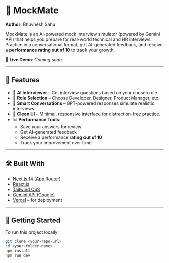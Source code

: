 # 🧠 MockMate

**Author:** Bhuvnesh Sahu

MockMate is an AI-powered mock interview simulator (powered by Gemini API) that helps you prepare for real-world technical and HR interviews. Practice in a conversational format, get AI-generated feedback, and receive a **performance rating out of 10** to track your growth.

🔗 **Live Demo**: _Coming soon_

---

## 📌 Features

- 🤖 **AI Interviewer** – Get interview questions based on your chosen role.
- 🎯 **Role Selection** – Choose Developer, Designer, Product Manager, etc.
- 🧠 **Smart Conversations** – GPT-powered responses simulate realistic interviews.
- 💬 **Clean UI** – Minimal, responsive interface for distraction-free practice.
- 📊 **Performance Tools**:
  - Save your answers for review
  - Get AI-generated feedback
  - Receive a performance **rating out of 10**
  - Track your improvement over time

---

## 🛠️ Built With

- [Next.js 14 (App Router)](https://nextjs.org/)
- [React.js](https://reactjs.org/)
- [Tailwind CSS](https://tailwindcss.com/)
- [Gemini API (Google)](https://aistudio.google.com/app/apikey)
- [Vercel](https://vercel.com/) – for deployment

---

## 🚀 Getting Started

To run this project locally:

```bash
git clone <your-repo-url>
cd <your-folder-name>
npm install
npm run dev
